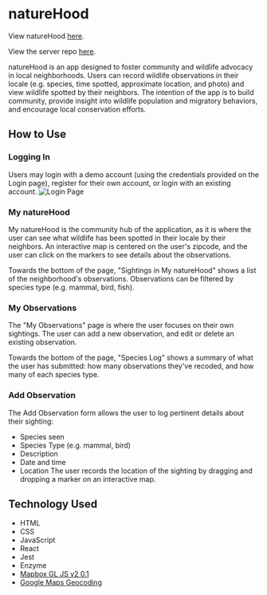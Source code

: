 # natureHood

View natureHood [here](https://naturehood-app.vercel.app/).

View the server repo [here](https://github.com/sallygaller/naturehood-api).

natureHood is an app designed to foster community and wildlife advocacy in local neighborhoods. Users can record wildlife observations in their locale (e.g. species, time spotted, approximate location, and photo) and view wildlife spotted by their neighbors. The intention of the app is to build community, provide insight into wildlife population and migratory behaviors, and encourage local conservation efforts.

## How to Use
### Logging In
Users may login with a demo account (using the credentials provided on the Login page), register for their own account, or login with an existing account. 
![Login Page](./Utils/images/1-LoginPage.png)

### My natureHood
My natureHood is the community hub of the application, as it is where the user can see what wildlife has been spotted in their locale by their neighbors. An interactive map is centered on the user's zipcode, and the user can click on the markers to see details about the observations. 

Towards the bottom of the page, "Sightings in My natureHood" shows a list of the neighborhood's observations. Observations can be filtered by species type (e.g. mammal, bird, fish).

### My Observations
The "My Observations" page is where the user focuses on their own sightings. The user can add a new observation, and edit or delete an existing observation. 

Towards the bottom of the page, "Species Log" shows a summary of what the user has submitted: how many observations they've recoded, and how many of each species type. 

### Add Observation
The Add Observation form allows the user to log pertinent details about their sighting:
- Species seen
- Species Type (e.g. mammal, bird)
- Description
- Date and time 
- Location 
The user records the location of the sighting by dragging and dropping a marker on an interactive map.

## Technology Used
- HTML
- CSS
- JavaScript
- React
- Jest
- Enzyme
- [Mapbox GL JS v2 0.1](https://docs.mapbox.com/mapbox-gl-js/api/)
- [Google Maps Geocoding](https://developers.google.com/maps/documentation/javascript/examples/geocoding-simple)
